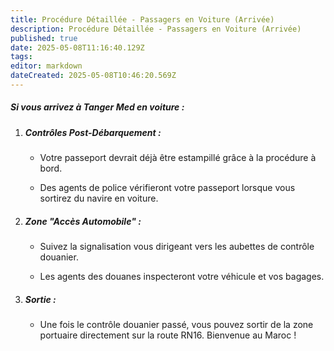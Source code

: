 ```yaml
---
title: Procédure Détaillée - Passagers en Voiture (Arrivée)
description: Procédure Détaillée - Passagers en Voiture (Arrivée)
published: true
date: 2025-05-08T11:16:40.129Z
tags: 
editor: markdown
dateCreated: 2025-05-08T10:46:20.569Z
---
```


##### Si vous arrivez à Tanger Med en voiture :

  1. ##### **Contrôles Post-Débarquement :**

     *  Votre passeport devrait déjà être estampillé grâce à la procédure à bord.

     *  Des agents de police vérifieront votre passeport lorsque vous sortirez du navire en voiture.

  2. ##### **Zone "Accès Automobile" :**

     *  Suivez la signalisation vous dirigeant vers les aubettes de contrôle douanier.

     *  Les agents des douanes inspecteront votre véhicule et vos bagages.

  3. ##### **Sortie :** 
  		* Une fois le contrôle douanier passé, vous pouvez sortir de la zone portuaire directement sur la route RN16. Bienvenue au Maroc \!